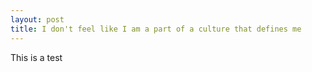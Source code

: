 ```yaml
---
layout: post
title: I don't feel like I am a part of a culture that defines me
---
```

This is a test
